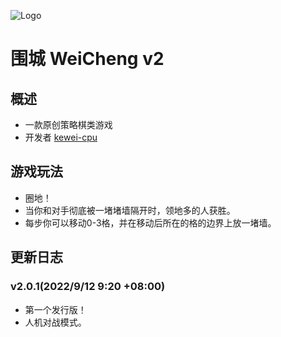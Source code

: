 ![Logo](https://s3.bmp.ovh/imgs/2022/09/22/8c4132b537f4272e.png)
# 围城 WeiCheng v2
## 概述
* 一款原创策略棋类游戏  
* 开发者 [kewei-cpu](https://github.com/Kewei-cpu)
## 游戏玩法
* 圈地！  
* 当你和对手彻底被一堵堵墙隔开时，领地多的人获胜。  
* 每步你可以移动0-3格，并在移动后所在的格的边界上放一堵墙。
## 更新日志
### v2.0.1(2022/9/12 9:20 +08:00)
* 第一个发行版！
* 人机对战模式。
